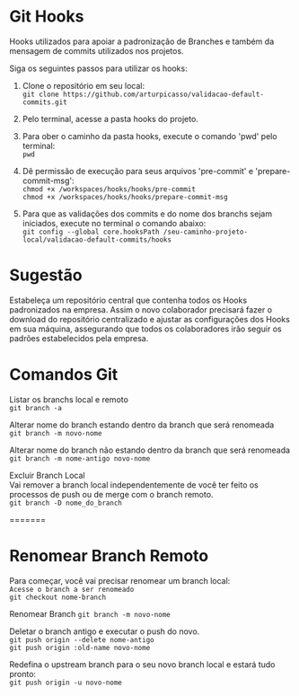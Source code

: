# Git Hooks

Hooks utilizados para apoiar a padronização de Branches e também da mensagem de commits utilizados nos projetos.

Siga os seguintes passos para utilizar os hooks:

1) Clone o repositório em seu local: <br />
````git clone https://github.com/arturpicasso/validacao-default-commits.git````

2) Pelo terminal, acesse a pasta hooks do projeto. 

3) Para ober o caminho da pasta hooks, execute o comando 'pwd' pelo terminal: <br />
````pwd````

5) Dê permissão de execução para seus arquivos 'pre-commit' e 'prepare-commit-msg':  <br />
````chmod +x /workspaces/hooks/hooks/pre-commit```` <br />
````chmod +x /workspaces/hooks/hooks/prepare-commit-msg````

6) Para que as validações dos commits e do nome dos branchs sejam iniciados, execute no terminal o comando abaixo:  
````git config --global core.hooksPath /seu-caminho-projeto-local/validacao-default-commits/hooks````

# Sugestão

Estabeleça um repositório central que contenha todos os Hooks padronizados na empresa.
Assim o novo colaborador precisará fazer o download do repositório centralizado e ajustar as configurações dos Hooks em sua máquina, assegurando que todos os colaboradores irão seguir os padrões estabelecidos pela empresa.

# Comandos Git

Listar os branchs local e remoto <br />
````git branch -a````

Alterar nome do branch estando dentro da branch que será renomeada  <br />
````git branch -m novo-nome````

Alterar nome do branch não estando dentro da branch que será renomeada <br />
````git branch -m nome-antigo novo-nome````

Excluir Branch Local <br />
Vai remover a branch local independentemente de você ter feito os processos de push ou de merge com o branch remoto. <br />
````git branch -D nome_do_branch````

=======

# Renomear Branch Remoto

Para começar, você vai precisar renomear um branch local: <br />
````Acesse o branch a ser renomeado```` <br />
````git checkout nome-branch```` <br />

Renomear Branch 
````git branch -m novo-nome```` <br />

Deletar o branch antigo e executar o push do novo.<br />
````git push origin --delete nome-antigo```` <br />
````git push origin :old-name novo-nome````

Redefina o upstream branch para o seu novo branch local e estará tudo pronto:<br />
````git push origin -u novo-nome````
